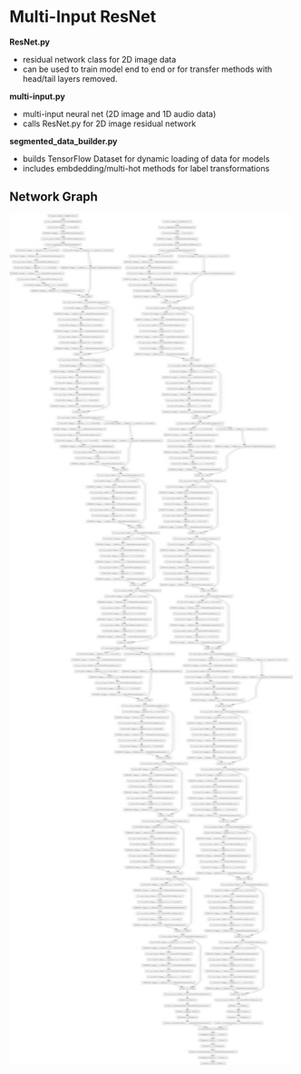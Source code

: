 # Multi-Input ResNet

**ResNet.py**
  - residual network class for 2D image data 
  - can be used to train model end to end or for transfer methods with head/tail layers removed. 

**multi-input.py**
  - multi-input neural net (2D image and 1D audio data)
  - calls ResNet.py for 2D image residual network 

**segmented_data_builder.py**
  - builds TensorFlow Dataset for dynamic loading of data for models 
  - includes embdedding/multi-hot methods for label transformations 
  
  ## Network Graph
<!--  ![Image description](multi_model.png =500x2000)-->
  <img src="multi_model.png" alt="model_graph" width="500" height="1500"/>

